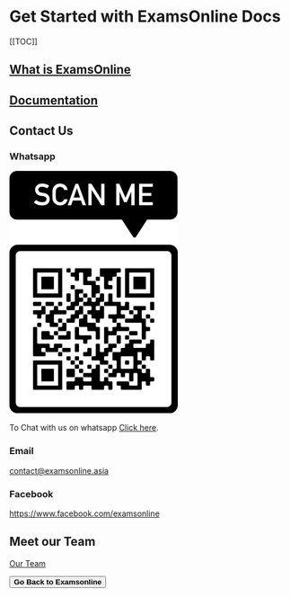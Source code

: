 
# Get Started with ExamsOnline Docs
[[TOC]]
## [What is ExamsOnline](/002-what-is-examsonline)

## [Documentation](documentation)

## Contact Us
### Whatsapp

![Join whatsapp](/images/support.png "Join whatsapp Group")

To Chat with us on whatsapp [Click here](https://chat.whatsapp.com/Lk3z4q1ySJT6VpJi9tZR6v).

### Email
<contact@examsonline.asia>

### Facebook
<https://www.facebook.com/examsonline>

## Meet our Team 
[Our Team](/our-team)

<a href="https://examsonline.asia"> <button class="btn-secondary"> **Go Back to Examsonline**</button></a>

